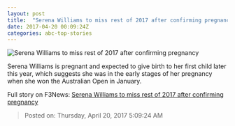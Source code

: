 ```yaml
---
layout: post
title:  "Serena Williams to miss rest of 2017 after confirming pregnancy"
date: 2017-04-20 00:09:24Z
categories: abc-top-stories
---
```


![Serena Williams to miss rest of 2017 after confirming pregnancy](http://www.abc.net.au/news/image/8221380-1x1-700x700.jpg)

Serena Williams is pregnant and expected to give birth to her first child later this year, which suggests she was in the early stages of her pregnancy when she won the Australian Open in January.


Full story on F3News: [Serena Williams to miss rest of 2017 after confirming pregnancy](http://www.f3nws.com/n/cvB3xD)

> Posted on: Thursday, April 20, 2017 5:09:24 AM
